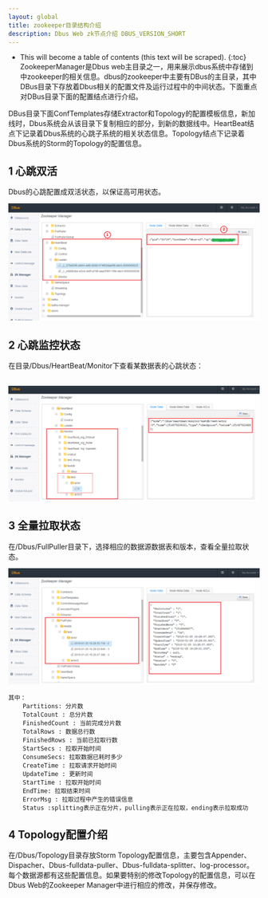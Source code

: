 ```yaml
---
layout: global
title: zookeeper目录结构介绍
description: Dbus Web zk节点介绍 DBUS_VERSION_SHORT
---
```


* This will become a table of contents (this text will be scraped).
 {:toc}
ZookeeperManager是Dbus web主目录之一，用来展示dbus系统中存储到中zookeeper的相关信息。dbus的zookeeper中主要有DBus的主目录，其中DBus目录下存放着Dbus相关的配置文件及运行过程中的中间状态。下面重点对DBus目录下面的配置结点进行介绍。

DBus目录下面ConfTemplates存储Extractor和Topology的配置模板信息，新加线时，Dbus系统会从该目录下复制相应的部分，到新的数据线中。HeartBeat结点下记录着Dbus系统的心跳子系统的相关状态信息。Topology结点下记录着Dbus系统的Storm的Topology的配置信息。

## 1 心跳双活

Dbus的心跳配置成双活状态，以保证高可用状态。

![zknode-1-heartbeat_double_alive](img\config-zk-node\zknode-1-heartbeat_double_alive.PNG)

## 2 心跳监控状态

在目录/Dbus/HeartBeat/Monitor下查看某数据表的心跳状态：

​	![zknode_2_heartbeat_monitor](img/config-zk-node/zknode_2_heartbeat_monitor.PNG)

## 3 全量拉取状态

在/Dbus/FullPuller目录下，选择相应的数据源数据表和版本，查看全量拉取状态。

![zknode_3_fullpuller](img/config-zk-node/zknode_3_fullpuller.PNG)

	其中：
		Partitions: 分片数
	    TotalCount : 总分片数
	    FinishedCount : 当前完成分片数
	    TotalRows : 数据总行数
	    FinishedRows : 当前已拉取行数
	    StartSecs : 拉取开始时间
	    ConsumeSecs: 拉取数据已耗时多少
	    CreateTime : 拉取请求开始时间
	    UpdateTime : 更新时间
	    StartTime : 拉取开始时间
	    EndTime: 拉取结束时间
	    ErrorMsg : 拉取过程中产生的错误信息
	    Status :splitting表示正在分片，pulling表示正在拉取，ending表示拉取成功
## 4 Topology配置介绍

在/Dbus/Topology目录存放Storm Topology配置信息，主要包含Appender、Dispacher、Dbus-fulldata-puller、Dbus-fulldata-splitter、log-processor。每个数据源都有这些配置信息。如果要特别的修改Topology的配置信息，可以在Dbus Web的Zookeeper Manager中进行相应的修改，并保存修改。